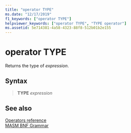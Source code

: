 ```yaml
---
title: "operator TYPE"
ms.date: "12/17/2019"
f1_keywords: ["operator TYPE"]
helpviewer_keywords: ["operator TYPE", "TYPE operator"]
ms.assetid: 5e714381-4a58-4323-88f8-512b01b2e155
---
```

# operator TYPE

Returns the type of *expression*.

## Syntax

> **TYPE** *expression*

## See also

[Operators reference](operators-reference.md)\
[MASM BNF Grammar](masm-bnf-grammar.md)
